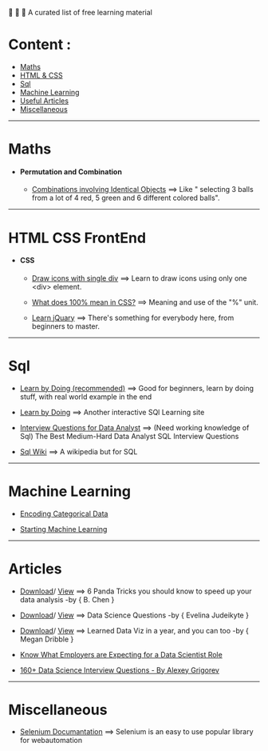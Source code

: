 
🤖 🎨 🎸 A curated list of free learning material

# Content :
  - [Maths](#maths)
  - [HTML & CSS](#html-css-frontend)
  - [Sql](#sql)
  - [Machine Learning](#machine-learning)
  - [Useful Articles](#articles)
  - [Miscellaneous](#miscellaneous)

-------
# Maths
  
  - #### Permutation and Combination
    - [Combinations involving Identical Objects](https://doubleroot.in/lessons/permutations-combinations/combinations-identical-objects/) ==> Like " selecting 3 balls from a lot of 4 red, 5 green and 6 different colored balls". 

-----
# HTML CSS FrontEnd
  
  - #### CSS
    
    - [Draw icons with single div](https://cssicon.space/#/) ==> Learn to draw icons using only one \<div\> element.
    
    - [What does 100% mean in CSS?](https://wattenberger.com/blog/css-percents#gist) ==> Meaning and use of the "%" unit.
    
    - [Learn jQuary](https://css-tricks.com/lodge/learn-jquery/) ==> There's something for everybody here, from beginners to master.

-----
# Sql
 
 - [Learn by Doing (recommended)](https://mode.com/sql-tutorial/introduction-to-sql/) ==> Good for beginners, learn by doing stuff, with real world example in the end
 
 - [Learn by Doing](https://sqlbolt.com/lesson/introduction) ==> Another interactive SQl Learning site
 
 - [Interview Questions for Data Analyst](https://quip.com/2gwZArKuWk7W) ==> (Need working knowledge of Sql)  The Best Medium-Hard Data Analyst SQL Interview Questions 
 
 - [Sql Wiki](https://sqlzoo.net/) ==> A wikipedia but for SQL

------------------
# Machine Learning

  - [Encoding Categorical Data](https://www.analyticsvidhya.com/blog/2020/08/types-of-categorical-data-encoding/)
  
  - [Starting Machine Learning](https://www.kdnuggets.com/2020/08/start-learning-data-science-again.html)


----------
# Articles
  
  - [Download](https://raw.githubusercontent.com/prem-jeet/resources/gh-pages/assets/articles/6%20Pandas%20tricks%20you%20should%20know%20to%20speed%20up%20your%20data%20analysis-converted.pdf)/ [View](https://github.com/prem-jeet/resources/blob/gh-pages/assets/articles/6%20Pandas%20tricks%20you%20should%20know%20to%20speed%20up%20your%20data%20analysis-converted.pdf) ==> 6 Panda Tricks you should know to speed up your data analysis -by { B. Chen }
  
  
  - [Download](https://raw.githubusercontent.com/prem-jeet/resources/gh-pages/assets/articles/Learned%20Data%20Viz%20in%20a%20Year%2C%20and%20You%20Can%20Too.pdf)/ [View](https://github.com/prem-jeet/resources/blob/gh-pages/assets/articles/Learned%20Data%20Viz%20in%20a%20Year%2C%20and%20You%20Can%20Too.pdf) ==> Data Science Questions -by { Evelina Judeikyte }
  
  
  - [Download](https://raw.githubusercontent.com/prem-jeet/resources/gh-pages/assets/articles/data%20science%20questions.pdf)/ [View](https://github.com/prem-jeet/resources/blob/gh-pages/assets/articles/data%20science%20questions.pdf) ==> Learned Data Viz in a year, and you can too -by { Megan Dribble }

  - [Know What Employers are Expecting for a Data Scientist Role](https://www.kdnuggets.com/2020/08/employers-expecting-data-scientist-role-2020.html)
  
  - [160+ Data Science Interview Questions - By Alexey Grigorev](https://hackernoon.com/160-data-science-interview-questions-415s3y2a)

---------
# Miscellaneous
  - [Selenium Documantation](https://selenium-python.readthedocs.io/installation.html) ==> Selenium is an easy to use popular library for webautomation
